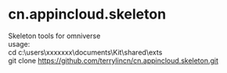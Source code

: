 # cn.appincloud.skeleton
Skeleton tools for omniverse <br>
usage:<br>
cd c:\users\xxxxxxx\documents\Kit\shared\exts<br>
git clone https://github.com/terrylincn/cn.appincloud.skeleton.git<br>

